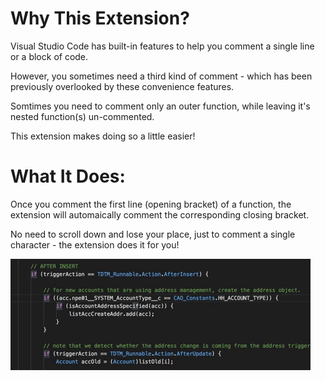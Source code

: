 Why This Extension?
======================

Visual Studio Code has built-in features to help you comment a single line or a block of code.

However, you sometimes need a third kind of comment - which has been previously overlooked by these convenience features.

Somtimes you need to comment only an outer function, while leaving it's nested function(s) un-commented.

This extension makes doing so a little easier!


What It Does:
============

Once you comment the first line (opening bracket) of a function, the extension will automaically comment the corresponding closing bracket.

No need to scroll down and lose your place, just to comment a single character - the extension does it for you!

![alt text](https://raw.githubusercontent.com/patmeeker/nested_function_comment_helper/master/demo.gif "Demo gif")
